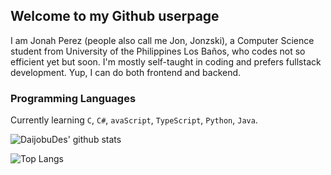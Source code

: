 ## Welcome to my Github userpage

I am Jonah Perez (people also call me Jon, Jonzski), a Computer Science student from University of the Philippines Los Baños, who codes not so efficient yet but soon. I'm mostly self-taught in coding and prefers fullstack development. Yup, I can do both frontend and backend. 


### Programming Languages

Currently learning `C`, `C#`, `avaScript`, `TypeScript`, `Python`, `Java`.



![DaijobuDes' github stats](https://github-readme-stats.vercel.app/api?username=jonzski&langs_count=10)

![Top Langs](https://github-readme-stats.vercel.app/api/top-langs/?username=jonzski&layout=compact&hide=html&langs_count=10)
